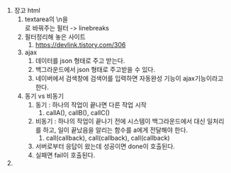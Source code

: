 1. 장고 html
   1. textarea의 \n을 </br> 로 바꿔주는 필터 -> linebreaks 
   2. 필터정리해 놓은 사이트
      1. https://devlink.tistory.com/306
   3. ajax
      1. 데이터를 json 형태로 주고 받는다.
      2. 백그라운드에서 json 형태로 주고받을 수 있다.
      3. 네이버에서 검색창에 검색어를 입력하면 자동완성 기능이 ajax기능이라고 한다.
   4. 동기 vs 비동기
      1. 동기 : 하나의 작업이 끝나면 다른 작업 시작
         1. callA(), callB(), callC()
      2. 비동기 : 하나의 작업이 끝나기 전에 시스템이 백그라운드에서 대신 일처리를 하고, 일이 끝났음을 알리는 함수를 a에게 전달해야 한다.
         1. call(callback), call(callback), call(callback)
      3. 서버로부터 응답이 왔는데 성공이면  done이 호출된다.
      4. 실패면 fail이 호출된다.
2. 